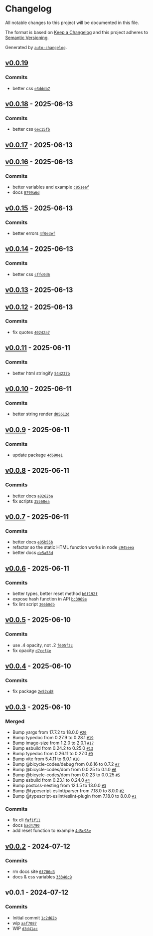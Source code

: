 # Changelog

All notable changes to this project will be documented in this file.

The format is based on [Keep a Changelog](https://keepachangelog.com/en/1.0.0/)
and this project adheres to [Semantic Versioning](https://semver.org/spec/v2.0.0.html).

Generated by [`auto-changelog`](https://github.com/CookPete/auto-changelog).

## [v0.0.19](https://github.com/substrate-system/blur-hash/compare/v0.0.18...v0.0.19)

### Commits

- better css [`e3dddb7`](https://github.com/substrate-system/blur-hash/commit/e3dddb78a929ab1c23615241cb62260ee19b1290)

## [v0.0.18](https://github.com/substrate-system/blur-hash/compare/v0.0.17...v0.0.18) - 2025-06-13

### Commits

- better css [`6ec15fb`](https://github.com/substrate-system/blur-hash/commit/6ec15fbd3e87dba6c68c460a4004bd008905e912)

## [v0.0.17](https://github.com/substrate-system/blur-hash/compare/v0.0.16...v0.0.17) - 2025-06-13

## [v0.0.16](https://github.com/substrate-system/blur-hash/compare/v0.0.15...v0.0.16) - 2025-06-13

### Commits

- better variables and example [`c851eaf`](https://github.com/substrate-system/blur-hash/commit/c851eafc485b54cf23dfa6ede1f7417d5110b135)
- docs [`0799a6d`](https://github.com/substrate-system/blur-hash/commit/0799a6d29f5b4f053dc38288da678f5bc3763995)

## [v0.0.15](https://github.com/substrate-system/blur-hash/compare/v0.0.14...v0.0.15) - 2025-06-13

### Commits

- better errors [`4f0e3ef`](https://github.com/substrate-system/blur-hash/commit/4f0e3eff5ac1fc9a6d7f0dc40879d6ee0f899f1b)

## [v0.0.14](https://github.com/substrate-system/blur-hash/compare/v0.0.13...v0.0.14) - 2025-06-13

### Commits

- better css [`cffc0d6`](https://github.com/substrate-system/blur-hash/commit/cffc0d69134353cc0b1c7502d35f7311c445f38e)

## [v0.0.13](https://github.com/substrate-system/blur-hash/compare/v0.0.12...v0.0.13) - 2025-06-13

## [v0.0.12](https://github.com/substrate-system/blur-hash/compare/v0.0.11...v0.0.12) - 2025-06-13

### Commits

- fix quotes [`40242a7`](https://github.com/substrate-system/blur-hash/commit/40242a758c57a15d867e3e424ea1425211848508)

## [v0.0.11](https://github.com/substrate-system/blur-hash/compare/v0.0.10...v0.0.11) - 2025-06-11

### Commits

- better html stringify [`544237b`](https://github.com/substrate-system/blur-hash/commit/544237bdd8bf0e0b019339f93545b96752498174)

## [v0.0.10](https://github.com/substrate-system/blur-hash/compare/v0.0.9...v0.0.10) - 2025-06-11

### Commits

- better string render [`d05612d`](https://github.com/substrate-system/blur-hash/commit/d05612de415a07aaa8534700dc766e5a46702376)

## [v0.0.9](https://github.com/substrate-system/blur-hash/compare/v0.0.8...v0.0.9) - 2025-06-11

### Commits

- update package [`4d690e1`](https://github.com/substrate-system/blur-hash/commit/4d690e1daadc31b86ef6d06e9dcc1a9e1f960c35)

## [v0.0.8](https://github.com/substrate-system/blur-hash/compare/v0.0.7...v0.0.8) - 2025-06-11

### Commits

- better docs [`a8262ba`](https://github.com/substrate-system/blur-hash/commit/a8262bafde22f46e7b6ad531753d135fa7b621ce)
- fix scripts [`35568ea`](https://github.com/substrate-system/blur-hash/commit/35568ea9ba14b2fa4b1e747db28f82f4871d1747)

## [v0.0.7](https://github.com/substrate-system/blur-hash/compare/v0.0.6...v0.0.7) - 2025-06-11

### Commits

- better docs [`e05b55b`](https://github.com/substrate-system/blur-hash/commit/e05b55b567cb3c075e16587518bc24b949ff41b8)
- refactor so the static HTML function works in node [`c945eea`](https://github.com/substrate-system/blur-hash/commit/c945eea5886c2fca30daa48d45de1ed62cf97329)
- better docs [`de5a53d`](https://github.com/substrate-system/blur-hash/commit/de5a53df3d0984147a766f43a357607a5bf1de08)

## [v0.0.6](https://github.com/substrate-system/blur-hash/compare/v0.0.5...v0.0.6) - 2025-06-11

### Commits

- better types, better reset method [`b6f192f`](https://github.com/substrate-system/blur-hash/commit/b6f192fc3173bdbedd33dde563ef7e165578dd7a)
- expose hash function in API [`bc3969e`](https://github.com/substrate-system/blur-hash/commit/bc3969e38dfee6410d96c69931fc5183d2c7b460)
- fix lint script [`366b8db`](https://github.com/substrate-system/blur-hash/commit/366b8dbf80d7e795a5b93bad6e3783a482e3d69a)

## [v0.0.5](https://github.com/substrate-system/blur-hash/compare/v0.0.4...v0.0.5) - 2025-06-10

### Commits

- use .4 opacity, not .2 [`f605f3c`](https://github.com/substrate-system/blur-hash/commit/f605f3c6ffcffd949f13473c9496f001f22d3d23)
- fix opacity [`d7ccf4e`](https://github.com/substrate-system/blur-hash/commit/d7ccf4ea90d033930c7dd13a06e0e110a23a9bab)

## [v0.0.4](https://github.com/substrate-system/blur-hash/compare/v0.0.3...v0.0.4) - 2025-06-10

### Commits

- fix package [`2e52cd8`](https://github.com/substrate-system/blur-hash/commit/2e52cd8c10f195651473302e197bad45c1aa2fa7)

## [v0.0.3](https://github.com/substrate-system/blur-hash/compare/v0.0.2...v0.0.3) - 2025-06-10

### Merged

- Bump yargs from 17.7.2 to 18.0.0 [`#20`](https://github.com/substrate-system/blur-hash/pull/20)
- Bump typedoc from 0.27.9 to 0.28.1 [`#19`](https://github.com/substrate-system/blur-hash/pull/19)
- Bump image-size from 1.2.0 to 2.0.1 [`#17`](https://github.com/substrate-system/blur-hash/pull/17)
- Bump esbuild from 0.24.2 to 0.25.0 [`#13`](https://github.com/substrate-system/blur-hash/pull/13)
- Bump typedoc from 0.26.11 to 0.27.0 [`#9`](https://github.com/substrate-system/blur-hash/pull/9)
- Bump vite from 5.4.11 to 6.0.1 [`#10`](https://github.com/substrate-system/blur-hash/pull/10)
- Bump @bicycle-codes/debug from 0.6.16 to 0.7.2 [`#7`](https://github.com/substrate-system/blur-hash/pull/7)
- Bump @bicycle-codes/dom from 0.0.25 to 0.1.0 [`#6`](https://github.com/substrate-system/blur-hash/pull/6)
- Bump @bicycle-codes/dom from 0.0.23 to 0.0.25 [`#5`](https://github.com/substrate-system/blur-hash/pull/5)
- Bump esbuild from 0.23.1 to 0.24.0 [`#4`](https://github.com/substrate-system/blur-hash/pull/4)
- Bump postcss-nesting from 12.1.5 to 13.0.0 [`#3`](https://github.com/substrate-system/blur-hash/pull/3)
- Bump @typescript-eslint/parser from 7.18.0 to 8.0.0 [`#2`](https://github.com/substrate-system/blur-hash/pull/2)
- Bump @typescript-eslint/eslint-plugin from 7.18.0 to 8.0.0 [`#1`](https://github.com/substrate-system/blur-hash/pull/1)

### Commits

- fix cli [`faf1f11`](https://github.com/substrate-system/blur-hash/commit/faf1f116003704fc9205abac8a004d57e2aee09d)
- docs [`bad4790`](https://github.com/substrate-system/blur-hash/commit/bad4790210751c12325476820ec6a9a7a18b6c7b)
- add reset function to example [`4d5c98e`](https://github.com/substrate-system/blur-hash/commit/4d5c98e5f8748325373d8e2e07e523ca90914b6c)

## [v0.0.2](https://github.com/substrate-system/blur-hash/compare/v0.0.1...v0.0.2) - 2024-07-12

### Commits

- rm docs site [`6f706d3`](https://github.com/substrate-system/blur-hash/commit/6f706d34740972ea2fea28b0978dc18d3d702d23)
- docs & css variables [`33340c9`](https://github.com/substrate-system/blur-hash/commit/33340c9bfa3f58d20137862d2be0272c46fae968)

## v0.0.1 - 2024-07-12

### Commits

- Initial commit [`1c2d62b`](https://github.com/substrate-system/blur-hash/commit/1c2d62b6f02ae9dc8ee7bbac3fc8bdaf5d979ec7)
- wip [`aaf7087`](https://github.com/substrate-system/blur-hash/commit/aaf70875bbf569701525f3c8b30afa807fec4383)
- WIP [`d3d41ac`](https://github.com/substrate-system/blur-hash/commit/d3d41acfaa5af34559aba687d7b374f6fc6c6271)
